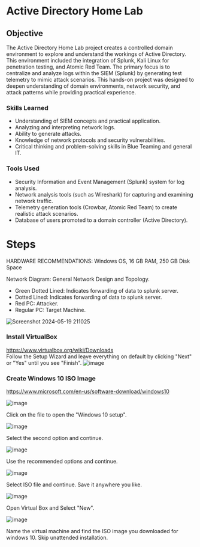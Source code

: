 # Active Directory Home Lab

## Objective

The Active Directory Home Lab project creates a controlled domain environment to explore and understand the workings of Active Directory. This environment included the integration of Splunk, Kali Linux for penetration testing, and Atomic Red Team. The primary focus is to centralize and analyze logs within the SIEM (Splunk) by generating test telemetry to mimic attack scenarios. This hands-on project was designed to deepen understanding of domain environments, network security, and attack patterns while providing practical experience.

### Skills Learned

- Understanding of SIEM concepts and practical application.
- Analyzing and interpreting network logs.
- Ability to generate attacks.
- Knowledge of network protocols and security vulnerabilities.
- Critical thinking and problem-solving skills in Blue Teaming and general IT.

### Tools Used

- Security Information and Event Management (Splunk) system for log analysis.
- Network analysis tools (such as Wireshark) for capturing and examining network traffic.
- Telemetry generation tools (Crowbar, Atomic Red Team) to create realistic attack scenarios.
- Database of users promoted to a domain controller (Active Directory).

# Steps
HARDWARE RECOMMENDATIONS: Windows OS, 16 GB RAM, 250 GB Disk Space

Network Diagram: General Network Design and Topology.
- Green Dotted Lined: Indicates forwarding of data to splunk server.
- Dotted Lined: Indicates forwarding of data to splunk server.
- Red PC: Attacker.
- Regular PC: Target Machine.
  
![Screenshot 2024-05-19 211025](https://github.com/MAPinedoJr/Active-Directory-Lab/assets/168390763/ff6f8853-8b06-44fb-a9d1-a28330b851b3)

### Install VirtualBox
https://www.virtualbox.org/wiki/Downloads
<br>
Follow the Setup Wizard and leave everything on default by clicking "Next" or "Yes" until you see "Finish". 
![image](https://github.com/MAPinedoJr/Active-Directory-Lab/assets/168390763/84628c34-c703-4cc7-b9d0-0570e305255d)

### Create Windows 10 ISO Image
https://www.microsoft.com/en-us/software-download/windows10
<br>

![image](https://github.com/MAPinedoJr/Active-Directory-Lab/assets/168390763/5cca554c-5da3-4a0f-8225-c7a0e667cac9)

Click on the file to open the "Windows 10 setup".

![image](https://github.com/MAPinedoJr/Active-Directory-Lab/assets/168390763/2b0365f6-97a5-4684-b987-40750aa554d5)

Select the second option and continue. 

![image](https://github.com/MAPinedoJr/Active-Directory-Lab/assets/168390763/4811e196-4597-4ac9-bed3-6f910aff76c6)

Use the recommended options and continue.

![image](https://github.com/MAPinedoJr/Active-Directory-Lab/assets/168390763/f731d317-c361-4293-9fc7-7f6d5228c159)

Select ISO file and continue. Save it anywhere you like.

![image](https://github.com/MAPinedoJr/Active-Directory-Lab/assets/168390763/c807a135-f48b-4ef8-a197-65ea0a7e41c1)

Open Virtual Box and Select "New".

![image](https://github.com/MAPinedoJr/Active-Directory-Lab/assets/168390763/22083ba5-8438-4477-9ef3-99844b374ac1)

Name the virtual machine and find the ISO image you downloaded for windows 10. Skip unattended installation.





